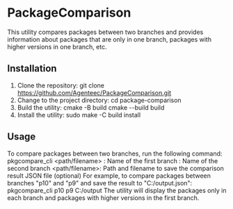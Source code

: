# PackageComparison

This utility compares packages between two branches and provides information about packages that are only in one branch, packages with higher versions in one branch, etc.

## Installation

1. Clone the repository:
  git clone https://github.com/Agenteec/PackageComparison.git
2. Change to the project directory:
  cd package-comparison
3. Build the utility:
  cmake -B build
  cmake --build build
4. Install the utility:
  sudo make -C build install

## Usage

To compare packages between two branches, run the following command:
pkgcompare_cli <branch1> <branch2> <path/filename>
    <branch1>: Name of the first branch
    <branch2>: Name of the second branch
    <path/filename>: Path and filename to save the comparison result JSON file (optional)
For example, to compare packages between branches "p10" and "p9" and save the result to "C:/output.json":
pkgcompare_cli p10 p9 C:/output
The utility will display the packages only in each branch and packages with higher versions in the first branch.
